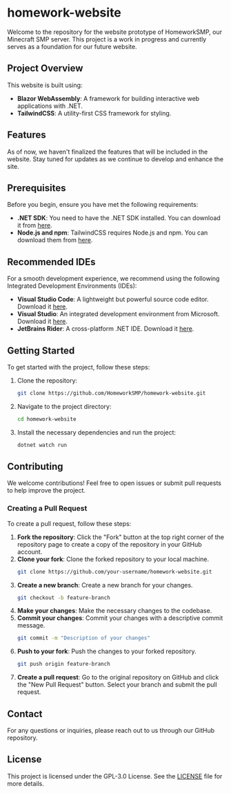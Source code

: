 # homework-website

Welcome to the repository for the website prototype of HomeworkSMP, our Minecraft SMP server. This project is a work in progress and currently serves as a foundation for our future website.

## Project Overview

This website is built using:
- **Blazor WebAssembly**: A framework for building interactive web applications with .NET.
- **TailwindCSS**: A utility-first CSS framework for styling.

## Features

As of now, we haven't finalized the features that will be included in the website. Stay tuned for updates as we continue to develop and enhance the site.

## Prerequisites

Before you begin, ensure you have met the following requirements:
- **.NET SDK**: You need to have the .NET SDK installed. You can download it from [here](https://dotnet.microsoft.com/download).
- **Node.js and npm**: TailwindCSS requires Node.js and npm. You can download them from [here](https://nodejs.org/).

## Recommended IDEs

For a smooth development experience, we recommend using the following Integrated Development Environments (IDEs): 
- **Visual Studio Code**: A lightweight but powerful source code editor. Download it [here](https://code.visualstudio.com/).
- **Visual Studio**: An integrated development environment from Microsoft. Download it [here](https://visualstudio.microsoft.com/).
- **JetBrains Rider**: A cross-platform .NET IDE. Download it [here](https://www.jetbrains.com/rider/).

## Getting Started

To get started with the project, follow these steps:

1. Clone the repository:
    ```bash
    git clone https://github.com/HomeworkSMP/homework-website.git
    ```
2. Navigate to the project directory:
    ```bash
    cd homework-website
    ```
3. Install the necessary dependencies and run the project:
    ```bash
    dotnet watch run
    ```

## Contributing

We welcome contributions! Feel free to open issues or submit pull requests to help improve the project.

### Creating a Pull Request

To create a pull request, follow these steps: 
1. **Fork the repository**: Click the "Fork" button at the top right corner of the repository page to create a copy of the repository in your GitHub account.
2. **Clone your fork**: Clone the forked repository to your local machine.
    ```bash
   git clone https://github.com/your-username/homework-website.git
    ```
3. **Create a new branch**: Create a new branch for your changes.
   ```bash
   git checkout -b feature-branch
   ```
5. **Make your changes**: Make the necessary changes to the codebase.
6. **Commit your changes**: Commit your changes with a descriptive commit message.
   ```bash
   git commit -m "Description of your changes"
   ```
8. **Push to your fork**: Push the changes to your forked repository.
   ```bash
   git push origin feature-branch
   ```
10. **Create a pull request**: Go to the original repository on GitHub and click the "New Pull Request" button. Select your branch and submit the pull request.

## Contact

For any questions or inquiries, please reach out to us through our GitHub repository.

## License

This project is licensed under the GPL-3.0 License. See the [LICENSE](LICENSE) file for more details.
